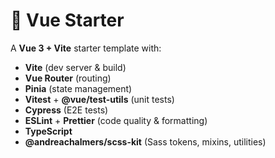 # 🚀 Vue Starter

A **Vue 3 + Vite** starter template with:

- **Vite** (dev server & build)
- **Vue Router** (routing)
- **Pinia** (state management)
- **Vitest** + **@vue/test-utils** (unit tests)
- **Cypress** (E2E tests)
- **ESLint** + **Prettier** (code quality & formatting)
- **TypeScript**
- **@andreachalmers/scss-kit** (Sass tokens, mixins, utilities)
